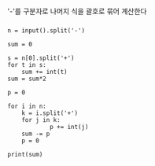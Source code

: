 ###
'-'를 구분자로 나머지 식을 괄호로 묶어 계산한다
###
```
n = input().split('-')

sum = 0

s = n[0].split('+')
for t in s:
	sum += int(t)
sum = sum*2

p = 0

for i in n:
	k = i.split('+')
	for j in k:
			p += int(j)
	sum -= p
	p = 0

print(sum)
```
